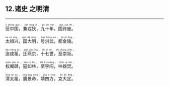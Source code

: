 ## 12.诸史 之明清
---
<div>

<p>
<ruby><rb> 莅中国，兼戎狄，九十年，国祚废。 </rb> <rt>lì  zhōng  guó ， jiān  róng  dí ， jiǔ  shí  nián ， guó  zuò  fèi 。</rt></ruby><BR></p>

<p>
<ruby><rb> 太祖兴，国大明，号洪武，都金陵。 </rb> <rt>tài  zǔ  xìng ， guó  dà  míng ， hào  hóng  wǔ ， dū  jīn  líng 。</rt></ruby><BR></p>

<p>
<ruby><rb> 迨成祖，迁燕京，十七世，至崇祯。 </rb> <rt>dài  chéng  zǔ ， qiān  yān  jīng ， shí  qī  shì ， zhì  chóng  zhēn 。</rt></ruby><BR></p>

<p>
<ruby><rb> 权阉肆，寇如林，至李闯，神器焚。 </rb> <rt>quán  yān  sì ， kòu  rú  lín ， zhì  lǐ  chuǎng ， shén  qì  fén 。</rt></ruby><BR></p>

<p>
<ruby><rb> 清太祖，膺景命，靖四方，克大定。 </rb> <rt>qīng  tài  zǔ ， yīng  jǐng  mìng ， jìng  sì  fāng ， kè  dà  dìng 。</rt></ruby><BR></p>

</div>
